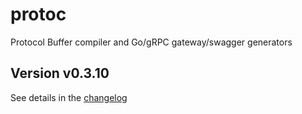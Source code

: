 # protoc
Protocol Buffer compiler and Go/gRPC gateway/swagger generators

## Version v0.3.10

See details in the [changelog](docs/CHANGELOG.md)
